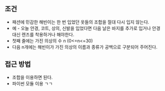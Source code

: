 
## 조건
- 패션에 민감한 해빈이는 한 번 입었던 옷들의 조합을 절대 다시 입지 않는다.
- 예 - 오늘 안경, 코트, 상의, 신발을 입었다면 다음 날은 바지를 추가로 입거나 안경대신 렌즈를 착용하거나 해야한다.
- 첫째 줄에는 가진 의상의 수 n (0<=n<=30)
- 다음 n개에는 해빈이가 가진 의상의 이름과 종류가 공백으로 구분되어 주어진다.




## 접근 방법
- 조합을 이용하면 된다.
- 파이썬 모듈 이용 ㄱㄱ